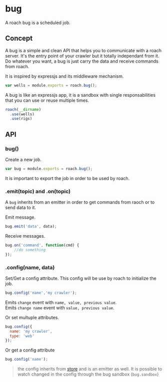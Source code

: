# bug

  A roach bug is a scheduled job.

## Concept

 A bug is a simple and clean API that helps you to communicate with a roach server. It's the entry point of your crawler but it totally independant from it. Do whatever you want, a bug is just carry the data and receive commands
 from roach.

 It is inspired by expressjs and its middleware mechanism.

```js
var wells = module.exports = roach.bug();
```

 A bug is like an expressjs app, it is a sandbox with single responsabilities that you can use or reuse multiple times. 

```js
roach(__dirname)
  .use(wells)
  .use(rigs)
```

## API

### bug()

 Create a new job.

```js
var bug = module.exports = roach.bug();
```

 It is important to export the job in order to be used by roach.


### .emit(topic) and .on(topic)

 A `bug` inherits from an emitter in order to get commands from raoch or to send data to it. 

 Emit message.

```js
bug.emit('data', data);
```

 Receive messages.

```js
bug.on('command', function(cmd) {
	//do something
});
```

### .config(name, data)

 Set/Get a config attribute. This config will be use by roach to initialize the job.


```js
bug.config('name','my crawler');
```

  Emits `change` event with `name, value, previous value`.<br>
  Emits `change name` event with `value, previous value`.

 Or set multuple attributes.

```js
bug.config({
  name: 'my crawler',
  type: 'web'
});
```

 Or get a config attribute

```js
bug.config('name');
```

  > the config inherits from [store](http://github.com/bredele/store) and is an emitter as well. It is possible to watch changed in the config through the bug sandbox (`bug.sandbox`)